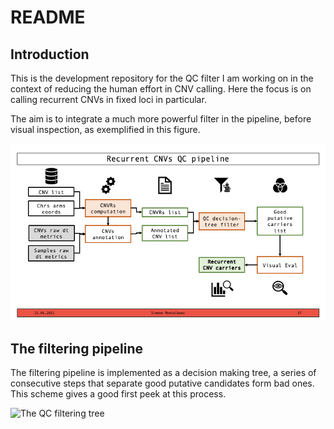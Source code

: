 # README

## Introduction

This is the development repository for the QC filter I am working
on in the context of reducing the human effort in CNV calling. Here
the focus is on calling recurrent CNVs in fixed loci in particular.

The aim is to integrate a much more powerful filter in the pipeline,
before visual inspection, as exemplified in this figure.

![Recurrent CNV calling pipeline](./misc/CNV_methods.png)

## The filtering pipeline

The filtering pipeline is implemented as a decision making tree, a series of
consecutive steps that separate good putative candidates form bad ones.
This scheme gives a good first peek at this process.

![The QC filtering tree](./misc/QC_tree.png")
